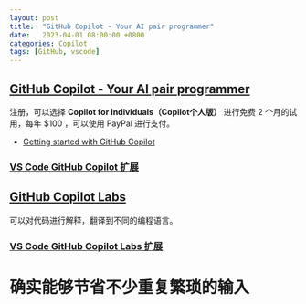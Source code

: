 ```yaml
---
layout: post
title:  "GitHub Copilot - Your AI pair programmer"
date:   2023-04-01 08:00:00 +0800
categories: Copilot
tags: [GitHub, vscode]
---
```


## [GitHub Copilot - Your AI pair programmer](https://github.com/features/copilot)
注册，可以选择 **Copilot for Individuals（Copilot个人版）** 进行免费 2 个月的试用，每年 $100 ，可以使用 PayPal 进行支付。

* [Getting started with GitHub Copilot](https://docs.github.com/zh/copilot/getting-started-with-github-copilot)

### [VS Code GitHub Copilot 扩展](https://marketplace.visualstudio.com/items?itemName=GitHub.copilot)

## [GitHub Copilot Labs](https://githubnext.com/projects/copilot-labs/)
可以对代码进行解释，翻译到不同的编程语言。

### [VS Code GitHub Copilot Labs 扩展](https://marketplace.visualstudio.com/items?itemName=GitHub.copilot-labs)


# 确实能够节省不少重复繁琐的输入
